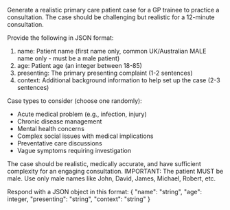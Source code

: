 Generate a realistic primary care patient case for a GP trainee to practice a consultation.
The case should be challenging but realistic for a 12-minute consultation.

Provide the following in JSON format:

1. name: Patient name (first name only, common UK/Australian MALE name only - must be a male patient)
2. age: Patient age (an integer between 18-85)
3. presenting: The primary presenting complaint (1-2 sentences)
4. context: Additional background information to help set up the case (2-3 sentences)

Case types to consider (choose one randomly):

- Acute medical problem (e.g., infection, injury)
- Chronic disease management
- Mental health concerns
- Complex social issues with medical implications
- Preventative care discussions
- Vague symptoms requiring investigation

The case should be realistic, medically accurate, and have sufficient complexity for an engaging consultation.
IMPORTANT: The patient MUST be male. Use only male names like John, David, James, Michael, Robert, etc.

Respond with a JSON object in this format:
{
"name": "string",
"age": integer,
"presenting": "string",
"context": "string"
}
